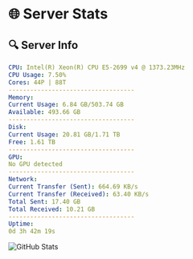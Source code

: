 # 🌐 Server Stats
## 🔍 Server Info
```yaml
CPU: Intel(R) Xeon(R) CPU E5-2699 v4 @ 1373.23MHz
CPU Usage: 7.50%
Cores: 44P | 88T
-----------------------------------
Memory:
Current Usage: 6.84 GB/503.74 GB
Available: 493.66 GB
-----------------------------------
Disk:
Current Usage: 20.81 GB/1.71 TB
Free: 1.61 TB
-----------------------------------
GPU:
No GPU detected
-----------------------------------
Network:
Current Transfer (Sent): 664.69 KB/s
Current Transfer (Received): 63.40 KB/s
Total Sent: 17.40 GB
Total Received: 10.21 GB
-----------------------------------
Uptime:
0d 3h 42m 19s
```
![GitHub Stats](https://img.shields.io/badge/Updated-2025-04-19_20:51:07-blue)